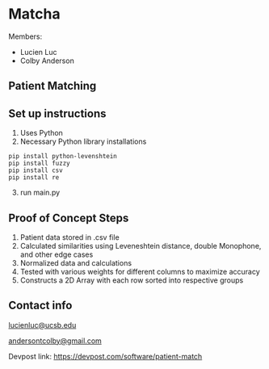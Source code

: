 # Matcha
Members:
- Lucien Luc
- Colby Anderson

## Patient Matching

## Set up instructions
1. Uses Python
2. Necessary Python library installations
  ```
  pip install python-levenshtein
  pip install fuzzy
  pip install csv
  pip install re
  ```
3. run main.py
## Proof of Concept Steps
1. Patient data stored in .csv file
2. Calculated similarities using Leveneshtein distance, double Monophone, and other edge cases
3. Normalized data and calculations
3. Tested with various weights for different columns to maximize accuracy
3. Constructs a 2D Array with each row sorted into respective groups

## Contact info

lucienluc@ucsb.edu

andersontcolby@gmail.com

Devpost link: https://devpost.com/software/patient-match 
